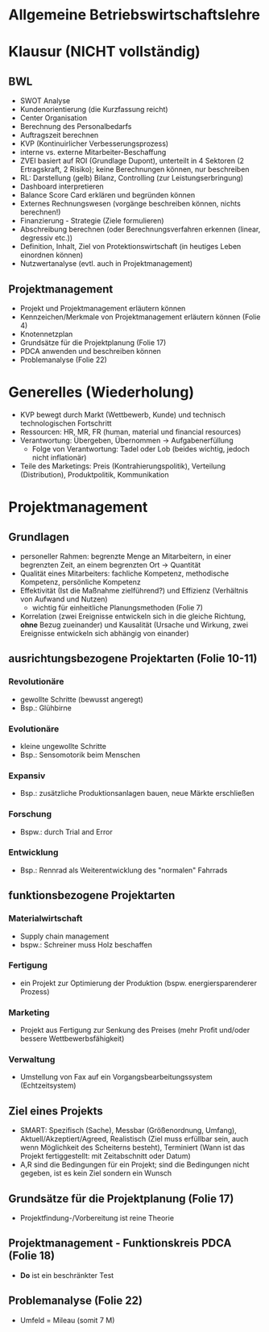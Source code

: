 <!----------
title: "Allgemeine Betriebswirtschaftslehre"
date: "Semester 5"
keywords: [Betriebswirtschaftslehre, BWL, DHGE, Semester 5]
---------->

Allgemeine Betriebswirtschaftslehre
===================================

<!-- START doctoc generated TOC please keep comment here to allow auto update -->
<!-- DON'T EDIT THIS SECTION, INSTEAD RE-RUN doctoc TO UPDATE -->



<!-- END doctoc generated TOC please keep comment here to allow auto update -->

<!--newpage-->

# Klausur (NICHT vollständig)

## BWL

* SWOT Analyse
* Kundenorientierung (die Kurzfassung reicht)
* Center Organisation
* Berechnung des Personalbedarfs
* Auftragszeit berechnen
* KVP (Kontinuirlicher Verbesserungsprozess)
* interne vs. externe Mitarbeiter-Beschaffung
* ZVEI basiert auf ROI (Grundlage Dupont), unterteilt in 4 Sektoren (2 Ertragskraft, 2 Risiko); keine Berechnungen können, nur beschreiben
* RL: Darstellung (gelb) Bilanz, Controlling (zur Leistungserbringung)
* Dashboard interpretieren
* Balance Score Card erklären und begründen können
* Externes Rechnungswesen (vorgänge beschreiben können, nichts berechnen!)
* Finanzierung - Strategie (Ziele formulieren)
* Abschreibung berechnen (oder Berechnungsverfahren erkennen (linear, degressiv etc.))
* Definition, Inhalt, Ziel von Protektionswirtschaft (in heutiges Leben einordnen können)
* Nutzwertanalyse (evtl. auch in Projektmanagement)

## Projektmanagement

* Projekt und Projektmanagement erläutern können
* Kennzeichen/Merkmale von Projektmanagement erläutern können (Folie 4)
* Knotennetzplan
* Grundsätze für die Projektplanung (Folie 17)
* PDCA anwenden und beschreiben können
* Problemanalyse (Folie 22)

# Generelles (Wiederholung)

* KVP bewegt durch Markt (Wettbewerb, Kunde) und technisch technologischen Fortschritt
* Ressourcen: HR, MR, FR (human, material und financial resources)
* Verantwortung: Übergeben, Übernommen -> Aufgabenerfüllung
  * Folge von Verantwortung: Tadel oder Lob (beides wichtig, jedoch nicht inflationär)
* Teile des Marketings: Preis (Kontrahierungspolitik), Verteilung (Distribution), Produktpolitik, Kommunikation

# Projektmanagement

## Grundlagen

* personeller Rahmen: begrenzte Menge an Mitarbeitern, in einer begrenzten Zeit, an einem begrenzten Ort -> Quantität
* Qualität eines Mitarbeiters: fachliche Kompetenz, methodische Kompetenz, persönliche Kompetenz
* Effektivität (Ist die Maßnahme zielführend?) und Effizienz (Verhältnis von Aufwand und Nutzen)
  * wichtig für einheitliche Planungsmethoden (Folie 7)
* Korrelation (zwei Ereignisse entwickeln sich in die gleiche Richtung, **ohne** Bezug zueinander) und Kausalität (Ursache und Wirkung, zwei Ereignisse entwickeln sich abhängig von einander)

## ausrichtungsbezogene Projektarten (Folie 10-11)

### Revolutionäre

* gewollte Schritte (bewusst angeregt)
* Bsp.: Glühbirne

### Evolutionäre

* kleine ungewollte Schritte
* Bsp.: Sensomotorik beim Menschen

### Expansiv

* Bsp.: zusätzliche Produktionsanlagen bauen, neue Märkte erschließen

### Forschung

* Bspw.: durch Trial and Error

### Entwicklung

* Bsp.: Rennrad als Weiterentwicklung des "normalen" Fahrrads

## funktionsbezogene Projektarten

### Materialwirtschaft

* Supply chain management
* bspw.: Schreiner muss Holz beschaffen

### Fertigung

* ein Projekt zur Optimierung der Produktion (bspw. energiersparenderer Prozess)

### Marketing

* Projekt aus Fertigung zur Senkung des Preises (mehr Profit und/oder bessere Wettbewerbsfähigkeit)

### Verwaltung

* Umstellung von Fax auf ein Vorgangsbearbeitungssystem (Echtzeitsystem)

## Ziel eines Projekts

* SMART: Spezifisch (Sache), Messbar (Größenordnung, Umfang), Aktuell/Akzeptiert/Agreed, Realistisch (Ziel muss erfüllbar sein, auch wenn Möglichkeit des Scheiterns besteht), Terminiert (Wann ist das Projekt fertiggestellt: mit Zeitabschnitt oder Datum)
* A,R sind die Bedingungen für ein Projekt; sind die Bedingungen nicht gegeben, ist es kein Ziel sondern ein Wunsch

## Grundsätze für die Projektplanung (Folie 17)

* Projektfindung-/Vorbereitung ist reine Theorie

## Projektmanagement - Funktionskreis PDCA (Folie 18)

* **Do** ist ein beschränkter Test

## Problemanalyse (Folie 22)

* Umfeld = Mileau (somit 7 M)